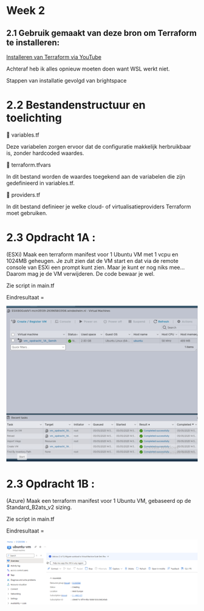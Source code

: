 # Week 2

## 2.1 Gebruik gemaakt van deze bron om Terraform te installeren:

[Installeren van Terraform via YouTube](https://www.youtube.com/watch?v=Vt_Wd_tYFco)

Achteraf heb ik alles opnieuw moeten doen want WSL werkt niet.

Stappen van installatie gevolgd van brightspace

# 2.2 Bestandenstructuur en toelichting 

🔹 variables.tf

Deze variabelen zorgen ervoor dat de configuratie makkelijk herbruikbaar is, zonder hardcoded waardes.

🔹 terraform.tfvars

In dit bestand worden de waardes toegekend aan de variabelen die zijn gedefinieerd in variables.tf.

🔹 providers.tf

In dit bestand definieer je welke cloud- of virtualisatieproviders Terraform moet gebruiken.


# 2.3  Opdracht 1A  :

(ESXi) Maak een terraform manifest voor 1 Ubuntu VM met 1 vcpu en 1024MB geheugen. Je zult zien dat de VM start en dat via de remote console van ESXi een prompt kunt zien. Maar je kunt er nog niks mee… Daarom mag je de VM verwijderen. De code bewaar je wel.

Zie script in main.tf

Eindresultaat = 

![alt text](<1A SS-1.png>)

#   2.3  Opdracht 1B  :
(Azure) Maak een terraform manifest voor 1 Ubuntu VM, gebaseerd op de Standard_B2ats_v2 sizing.

Zie script in main.tf

Eindresultaat = 

![alt text](image.png)